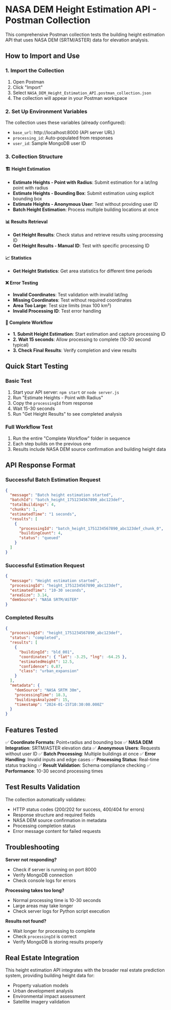 # NASA DEM Height Estimation API - Postman Collection

This comprehensive Postman collection tests the building height estimation API that uses NASA DEM (SRTM/ASTER) data for elevation analysis.

## How to Import and Use

### 1. Import the Collection
1. Open Postman
2. Click "Import" 
3. Select `NASA_DEM_Height_Estimation_API.postman_collection.json`
4. The collection will appear in your Postman workspace

### 2. Set Up Environment Variables
The collection uses these variables (already configured):
- `base_url`: http://localhost:8000 (API server URL)
- `processing_id`: Auto-populated from responses
- `user_id`: Sample MongoDB user ID

### 3. Collection Structure

#### 🏗️ Height Estimation
- **Estimate Heights - Point with Radius**: Submit estimation for a lat/lng point with radius
- **Estimate Heights - Bounding Box**: Submit estimation using explicit bounding box
- **Estimate Heights - Anonymous User**: Test without providing user ID
- **Batch Height Estimation**: Process multiple building locations at once

#### 📊 Results Retrieval
- **Get Height Results**: Check status and retrieve results using processing ID
- **Get Height Results - Manual ID**: Test with specific processing ID

#### 📈 Statistics
- **Get Height Statistics**: Get area statistics for different time periods

#### ❌ Error Testing
- **Invalid Coordinates**: Test validation with invalid lat/lng
- **Missing Coordinates**: Test without required coordinates
- **Area Too Large**: Test size limits (max 100 km²)
- **Invalid Processing ID**: Test error handling

#### 🔄 Complete Workflow
- **1. Submit Height Estimation**: Start estimation and capture processing ID
- **2. Wait 15 seconds**: Allow processing to complete (10-30 second typical)
- **3. Check Final Results**: Verify completion and view results

## Quick Start Testing

### Basic Test
1. Start your API server: `npm start` or `node server.js`
2. Run "Estimate Heights - Point with Radius"
3. Copy the `processingId` from response
4. Wait 15-30 seconds
5. Run "Get Height Results" to see completed analysis

### Full Workflow Test
1. Run the entire "Complete Workflow" folder in sequence
2. Each step builds on the previous one
3. Results include NASA DEM source confirmation and building height data

## API Response Format

### Successful Batch Estimation Request
```json
{
  "message": "Batch height estimation started",
  "batchId": "batch_height_1751234567890_abc123def",
  "totalBuildings": 4,
  "chunks": 1,
  "estimatedTime": "1 seconds",
  "results": [
    {
      "processingId": "batch_height_1751234567890_abc123def_chunk_0",
      "buildingCount": 4,
      "status": "queued"
    }
  ]
}
```

### Successful Estimation Request
```json
{
  "message": "Height estimation started",
  "processingId": "height_1751234567890_abc123def",
  "estimatedTime": "10-30 seconds",
  "areaSize": 3.14,
  "demSource": "NASA SRTM/ASTER"
}
```

### Completed Results
```json
{
  "processingId": "height_1751234567890_abc123def",
  "status": "completed",
  "results": [
    {
      "buildingId": "bld_001",
      "coordinates": { "lat": -3.25, "lng": -64.25 },
      "estimatedHeight": 12.5,
      "confidence": 0.87,
      "class": "urban_expansion"
    }
  ],
  "metadata": {
    "demSource": "NASA SRTM 30m",
    "processingTime": 18.3,
    "buildingsAnalyzed": 15,
    "timestamp": "2024-01-15T10:30:00.000Z"
  }
}
```

## Features Tested

✅ **Coordinate Formats**: Point+radius and bounding box
✅ **NASA DEM Integration**: SRTM/ASTER elevation data
✅ **Anonymous Users**: Requests without user ID
✅ **Batch Processing**: Multiple buildings at once
✅ **Error Handling**: Invalid inputs and edge cases
✅ **Processing Status**: Real-time status tracking
✅ **Result Validation**: Schema compliance checking
✅ **Performance**: 10-30 second processing times

## Test Results Validation

The collection automatically validates:
- HTTP status codes (200/202 for success, 400/404 for errors)
- Response structure and required fields
- NASA DEM source confirmation in metadata
- Processing completion status
- Error message content for failed requests

## Troubleshooting

**Server not responding?**
- Check if server is running on port 8000
- Verify MongoDB connection
- Check console logs for errors

**Processing takes too long?**
- Normal processing time is 10-30 seconds
- Large areas may take longer
- Check server logs for Python script execution

**Results not found?**
- Wait longer for processing to complete
- Check `processingId` is correct
- Verify MongoDB is storing results properly

## Real Estate Integration

This height estimation API integrates with the broader real estate prediction system, providing building height data for:
- Property valuation models
- Urban development analysis
- Environmental impact assessment
- Satellite imagery validation
